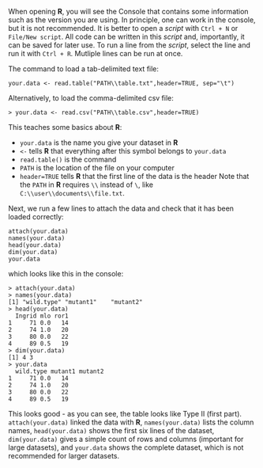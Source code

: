 When opening **R**, you will see the Console that contains some information such as the version you are using. 
In principle, one can work in the console, but it is not recommended. 
It is better to open a *script* with `Ctrl + N` or `File/New script`. 
All code can be written in this *script* and, importantly, it can be saved for later use. 
To run a line from the *script*, select the line and run it with `Ctrl + R`. Mutliple lines can be run at once.

The command to load a tab-delimited text file:
```
your.data <- read.table("PATH\\table.txt",header=TRUE, sep="\t")
```

Alternatively, to load the comma-delimited csv file:
```
> your.data <- read.csv("PATH\\table.csv",header=TRUE)
```

This teaches some basics about **R**:
- `your.data` is the name you give your dataset in **R**
- `<-` tells **R** that everything after this symbol belongs to `your.data`
- `read.table()` is the command
- `PATH` is the location of the file on your computer
- `header=TRUE` tells **R** that the first line of the data is the header
Note that the `PATH` in **R** requires `\\` instead of `\`, like `C:\\user\\documents\\file.txt`.


Next, we run a few lines to attach the data and check that it has been loaded correctly:
```
attach(your.data)
names(your.data)
head(your.data)
dim(your.data)
your.data
```
which looks like this in the console:
```
> attach(your.data)
> names(your.data)
[1] "wild.type" "mutant1"    "mutant2"  
> head(your.data)
  Ingrid mlo ror1
1     71 0.0   14
2     74 1.0   20
3     80 0.0   22
4     89 0.5   19
> dim(your.data)
[1] 4 3
> your.data
  wild.type mutant1 mutant2
1     71 0.0   14
2     74 1.0   20
3     80 0.0   22
4     89 0.5   19
``` 

This looks good - as you can see, the table looks like Type II (first part). `attach(your.data)` linked the data with **R**, `names(your.data)` lists the column names, `head(your.data)` shows the first six lines of the dataset, `dim(your.data)` gives a simple count of rows and columns (important for large datasets), and `your.data` shows the complete dataset, which is not recommended for larger datasets.
